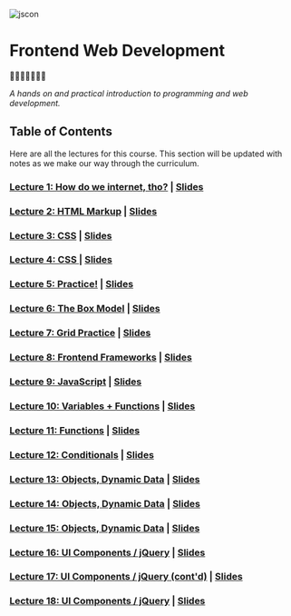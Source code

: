 ![jscon](https://github.com/mottaquikarim/JavaScriptDevelopmentRemote/blob/master/assets/js.png?raw=true)


# Frontend Web Development 
🎉🎈🎂🍾🎊🍻💃

*A hands on and practical introduction
 to programming and web development.*

## Table of Contents
Here are all the lectures for this course. This section will be updated with notes as we make our way through the curriculum.

        
### [Lecture 1: How do we internet, tho?](Lecture_1) | [Slides](https://mottaquikarim.github.io/rehearsal/public/stage.html?source=fbzqt)
        	
### [Lecture 2: HTML Markup](Lecture_2) | [Slides](https://mottaquikarim.github.io/rehearsal/public/stage.html?source=xsfhx)
        	
### [Lecture 3: CSS](Lecture_3) | [Slides](https://mottaquikarim.github.io/rehearsal/public/stage.html?source=1aaj79)
        	
### [Lecture 4: CSS ](Lecture_4) | [Slides](https://mottaquikarim.github.io/rehearsal/public/stage.html?source=yzaph)
        	
### [Lecture 5: Practice!](Lecture_5) | [Slides](https://mottaquikarim.github.io/rehearsal/public/stage.html?source=zkqb9)
        	
### [Lecture 6: The Box Model](Lecture_6) | [Slides](https://mottaquikarim.github.io/rehearsal/public/stage.html?source=ceyvp)
        	
### [Lecture 7: Grid Practice](Lecture_7) | [Slides](https://mottaquikarim.github.io/rehearsal/public/stage.html?source=iyqj9)
        	
### [Lecture 8: Frontend Frameworks](Lecture_8) | [Slides](https://mottaquikarim.github.io/rehearsal/public/stage.html?source=11f6ad)
        	
### [Lecture 9: JavaScript](Lecture_9) | [Slides](https://mottaquikarim.github.io/rehearsal/public/stage.html?source=q3xsl)
        	
### [Lecture 10: Variables + Functions](Lecture_10) | [Slides](https://mottaquikarim.github.io/rehearsal/public/stage.html?source=wnpg5)
        	
### [Lecture 11: Functions](Lecture_11) | [Slides](https://mottaquikarim.github.io/rehearsal/public/stage.html?source=137h3p)
        	
### [Lecture 12: Conditionals](Lecture_12) | [Slides](https://mottaquikarim.github.io/rehearsal/public/stage.html?source=1fpkt1)
        	
### [Lecture 13: Objects, Dynamic Data](Lecture_13) | [Slides](https://mottaquikarim.github.io/rehearsal/public/stage.html?source=mjc5x)
        	
### [Lecture 14: Objects, Dynamic Data](Lecture_14) | [Slides](https://mottaquikarim.github.io/rehearsal/public/stage.html?source=b83o5)
        	
### [Lecture 15: Objects, Dynamic Data](Lecture_15) | [Slides](https://mottaquikarim.github.io/rehearsal/public/stage.html?source=zmvh1)
        	
### [Lecture 16: UI Components / jQuery](Lecture_16) | [Slides](https://mottaquikarim.github.io/rehearsal/public/stage.html?source=ch41h)
        	
### [Lecture 17: UI Components / jQuery (cont'd)](Lecture_17) | [Slides](https://mottaquikarim.github.io/rehearsal/public/stage.html?source=10vvud)
        	
### [Lecture 18: UI Components / jQuery](Lecture_18) | [Slides](https://mottaquikarim.github.io/rehearsal/public/stage.html?source=jmbat)
        	
